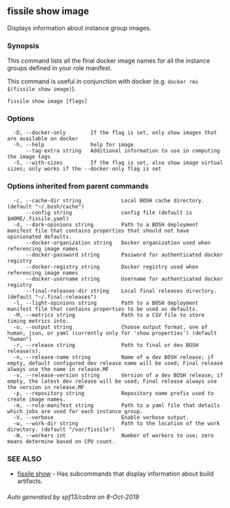 ## fissile show image

Displays information about instance group images.

### Synopsis


This command lists all the final docker image names for all the instance groups defined in
your role manifest.

This command is useful in conjunction with docker (e.g. `docker rmi $(fissile show image)`).


```
fissile show image [flags]
```

### Options

```
  -D, --docker-only        If the flag is set, only show images that are available on docker
  -h, --help               help for image
      --tag-extra string   Additional information to use in computing the image tags
  -S, --with-sizes         If the flag is set, also show image virtual sizes; only works if the --docker-only flag is set
```

### Options inherited from parent commands

```
  -c, --cache-dir string             Local BOSH cache directory. (default "~/.bosh/cache")
      --config string                config file (default is $HOME/.fissile.yaml)
  -d, --dark-opinions string         Path to a BOSH deployment manifest file that contains properties that should not have opinionated defaults.
      --docker-organization string   Docker organization used when referencing image names
      --docker-password string       Password for authenticated docker registry
      --docker-registry string       Docker registry used when referencing image names
      --docker-username string       Username for authenticated docker registry
      --final-releases-dir string    Local final releases directory. (default "~/.final-releases")
  -l, --light-opinions string        Path to a BOSH deployment manifest file that contains properties to be used as defaults.
  -M, --metrics string               Path to a CSV file to store timing metrics into.
  -o, --output string                Choose output format, one of human, json, or yaml (currently only for 'show properties') (default "human")
  -r, --release string               Path to final or dev BOSH release(s).
  -n, --release-name string          Name of a dev BOSH release; if empty, default configured dev release name will be used; Final release always use the name in release.MF
  -v, --release-version string       Version of a dev BOSH release; if empty, the latest dev release will be used; Final release always use the version in release.MF
  -p, --repository string            Repository name prefix used to create image names.
  -m, --role-manifest string         Path to a yaml file that details which jobs are used for each instance group.
  -V, --verbose                      Enable verbose output.
  -w, --work-dir string              Path to the location of the work directory. (default "/var/fissile")
  -W, --workers int                  Number of workers to use; zero means determine based on CPU count.
```

### SEE ALSO

* [fissile show](fissile_show.md)	 - Has subcommands that display information about build artifacts.

###### Auto generated by spf13/cobra on 8-Oct-2019
